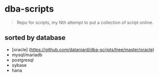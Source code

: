 # dba-scripts
> Repo for scripts, my Nth attempt to put a collection of script online.

## sorted by database

* [oracle] (https://github.com/dataniard/dba-scripts/tree/master/oracle)
* mysql/mariadb
* postgresql
* sybase
* hana
